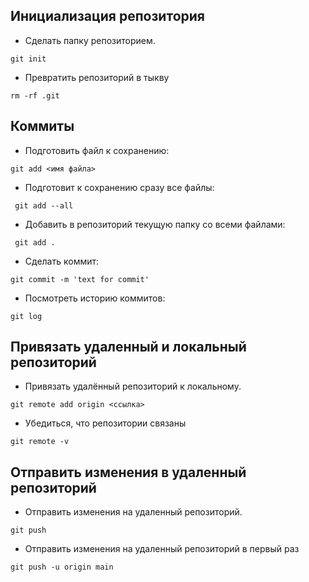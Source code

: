 
## Инициализация репозитория
* Сделать папку репозиторием.
```bush
git init
```
* Превратить репозиторий в тыкву
```bush
rm -rf .git 
```
## Коммиты
* Подготовить файл к сохранению:
```bush
git add <имя файла>
```
* Подготовит к сохранению сразу все файлы:
```bush
 git add --all
```
* Добавить в репозиторий текущую папку со всеми файлами:
```bush
 git add .
```
* Сделать коммит:
```bush
git commit -m 'text for commit' 
```
* Посмотреть историю коммитов:
```bush
git log
```

## Привязать удаленный и локальный репозиторий
* Привязать удалённый репозиторий к локальному.
```bush
git remote add origin <ссылка>
```
* Убедиться, что репозитории связаны
```bush
git remote -v
```
## Отправить изменения в удаленный репозиторий
* Отправить изменения на удаленный репозиторий.
```bush
git push
```
* Отправить изменения на удаленный репозиторий в первый раз
```bush
git push -u origin main
```
